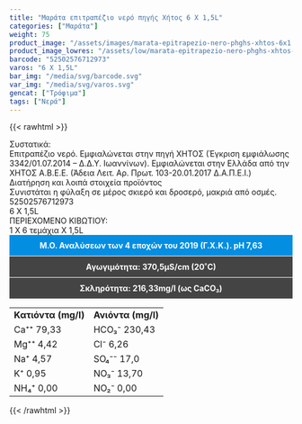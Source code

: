 ```yaml
---
title: "Μαράτα επιτραπέζιο νερό πηγής Χήτος 6 Χ 1,5L"
categories: ["Μαράτα"]
weight: 75
product_image: "/assets/images/marata-epitrapezio-nero-phghs-xhtos-6x1.5l.jpg"
product_image_lowres: "/assets/low/marata-epitrapezio-nero-phghs-xhtos-6x1.5l.jpg"
barcode: "52502576712973"
varos: "6 X 1,5L"
bar_img: "/media/svg/barcode.svg"
var_img: "/media/svg/varos.svg"
gencat: ["Τρόφιμα"]
tags: ["Νερά"]
---
```

{{< rawhtml >}}

<div class="sload257"><div class="product"><div id="sistatika">Συστατικά:</div><div class="alltext">Επιτραπέζιο νερό. Εμφιαλώνεται στην πηγή ΧΗΤΟΣ (Έγκριση εμφιάλωσης 3342/01.07.2014 – Δ.Δ.Υ. Ιωαννίνων). Εμφιαλώνεται στην Ελλάδα από την ΧΗΤΟΣ Α.Β.Ε.Ε. (Άδεια Λειτ. Αρ. Πρωτ. 103-20.01.2017 Δ.Α.Π.Ε.Ι.)</div><div id="loipa">Διατήρηση και λοιπά στοιχεία προϊόντος</div><div class="alltext">Συνιστάται η φύλαξη σε μέρος σκιερό και δροσερό, μακριά από οσμές.</div><div id="barcode"><div id="barimage1"></div><span id="bartext">52502576712973</span></div><div id="varos"><div id="varosimage1"></div><span id="varostext">6 X 1,5L</span></div><div id="kivotio">ΠΕΡΙΕΧΟΜΕΝΟ ΚΙΒΩΤΙΟΥ:<br>1 Χ 6 τεμάχια Χ 1,5L</div><div style="background:#048ee2;color:#fff;padding:10px;text-align:center;border-bottom:1px solid #fff"><b>Μ.Ο. Αναλύσεων των 4 εποχών του 2019 (Γ.X.K.). pH 7,63</b></div><div style="background:#444;color:#fff;padding:10px;text-align:center;border-bottom:1px solid #fff"><b>Αγωγιμότητα: 370,5µS/cm (20˚C)</b></div><div style="background:#444;color:#fff;padding:10px;text-align:center"><b>Σκληρότητα: 216,33mg/l (ως CaCO₃)</b></div>
<div class="tabout">
    <table id="diatable">
        <tbody>
        <tr>
        <td>
        <b>Κατιόντα (mg/l)</b>
        </td>
        <td>
        <b>Ανιόντα (mg/l)</b>
        </td>
        </tr>
        <tr>
        <td>
        Ca⁺⁺ 79,33
        </td>
        <td>
        HCO₃⁻ 230,43
        </td>
        </tr>
        <tr>
        <td>
        Mg⁺⁺ 4,42
        </td>
        <td>
        Cl⁻ 6,26
        </td>
        </tr>
        <tr>
        <td>
        Na⁺ 4,57
        </td>
        <td>
        SO₄⁻⁻ 17,0
        </td>
        </tr>
        <tr>
        <td>
        K⁺ 0,95
        </td>
        <td>
        NO₃⁻ 13,70
        </td>
        </tr>
        <tr>
        <td>
        NH₄⁺ 0,00
        </td>
        <td>
        NO₂⁻ 0,00
        </td>
        </tr>
        </tbody>
        </table>
</div>
<div class="keno"></div>

<div class="pimg"></div></div></div>
{{< /rawhtml >}}



